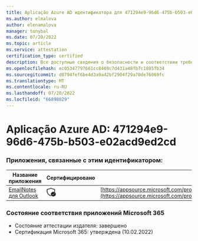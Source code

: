 ```yaml
---
title: Aplicação Azure AD идентификатора для 471294e9-96d6-475b-b503-e02acd9ed2cd
ms.author: elmalova
author: elenamalova
manager: tonybal
ms.date: 07/20/2022
ms.topic: article
ms.service: attestation
certification_type: certified
description: Все доступные сведения о безопасности и соответствии требованиям для 471294e9-96d6-475b-b503-e02acd9ed2cd.
ms.openlocfilehash: ec05347797661cc8469c7d431a48fb7c1885fb34
ms.sourcegitcommit: d8794fef6be4d3a9a42bf2904f29a70de76069fc
ms.translationtype: MT
ms.contentlocale: ru-RU
ms.lasthandoff: 07/20/2022
ms.locfileid: "66898029"
---
```

# <a name="azure-app-id-471294e9-96d6-475b-b503-e02acd9ed2cd"></a>Aplicação Azure AD: 471294e9-96d6-475b-b503-e02acd9ed2cd


### <a name="apps-associated-with-this-id"></a>Приложения, связанные с этим идентификатором:
| **Название приложения** | **Сертифицировано** | **Просмотр в AppSource** |
|--------------|---------------|-----------------------|
| [EmailNotes для Outlook](../forward/standsssouthpacificltd1581455821226.emailnotes.md) | <img alt="Certified application badge" src="../media/certified-badge.png" height="25" width="25" /> | [https://appsource.microsoft.com/product/office/standsssouthpacificltd1581455821226.emailnotes](https://appsource.microsoft.com/product/office/standsssouthpacificltd1581455821226.emailnotes) |

### <a name="microsoft-365-app-compliance-status"></a>Состояние соответствия приложений Microsoft 365
- Состояние аттестации издателя: завершено
- Сертификация Microsoft 365: утверждена (10.02.2022)
